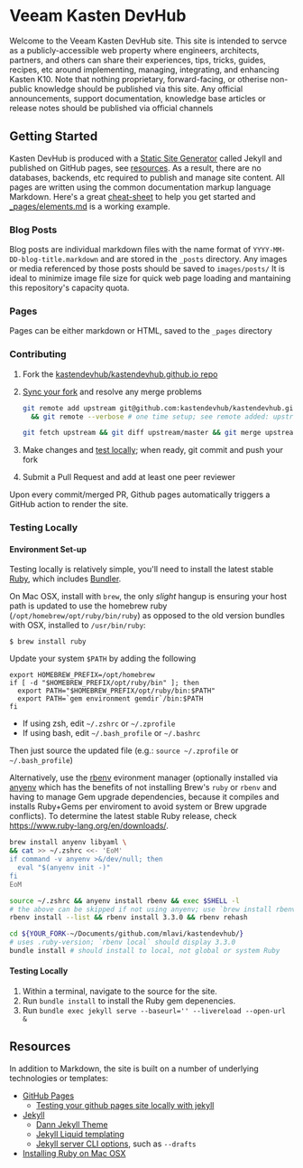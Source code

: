# Veeam Kasten DevHub

Welcome to the Veeam Kasten DevHub site. This site is intended to servce as a publicly-accessible web property where engineers, architects, partners, and others can share their experiences, tips, tricks, guides, recipes, etc around implementing, managing, integrating, and enhancing Kasten K10. Note that nothing proprietary, forward-facing, or otherise non-public knowledge should be published via this site. Any official announcements, support documentation, knowledge base articles or release notes should be published via official channels

## Getting Started

Kasten DevHub is produced with a [Static Site Generator](https://en.wikipedia.org/wiki/Static_site_generator) called Jekyll and published on GitHub pages, see [resources](#Resources). As a result, there are no databases, backends, etc required to publish and manage site content.  All pages are written using the common documentation markup language Markdown. Here's a great [cheat-sheet](https://www.markdownguide.org/cheat-sheet/) to help you get started and [_pages/elements.md](https://veeamkasten.dev/elements/) is a working example.

### Blog Posts

Blog posts are individual markdown files with the name format of `YYYY-MM-DD-blog-title.markdown` and are stored in the `_posts` directory. Any images or media referenced by those posts should be saved to `images/posts/` It is ideal to minimize image file size for quick web page loading and mantaining this repository's capacity quota.

### Pages

Pages can be either markdown or HTML, saved to the `_pages` directory

### Contributing

1. Fork the [kastendevhub/kastendevhub.github.io repo](https://github.com/kastendevhub/kastendevhub.github.io/fork)
2. [Sync your fork](https://docs.github.com/en/pull-requests/collaborating-with-pull-requests/working-with-forks/syncing-a-fork) and resolve any merge problems

    ```bash
    git remote add upstream git@github.com:kastendevhub/kastendevhub.github.io.git \
      && git remote --verbose # one time setup; see remote added: upstream

    git fetch upstream && git diff upstream/master && git merge upstream/master
    ```

3. Make changes and [test locally](#testing-locally-1); when ready, git commit and push your fork
4. Submit a Pull Request and add at least one peer reviewer

Upon every commit/merged PR, Github pages automatically triggers a GitHub action to render the site.

### Testing Locally

#### Environment Set-up

Testing locally is relatively simple, you'll need to install the latest stable [Ruby](https://mac.install.guide/ruby/13.html), which includes [Bundler](https://bundler.io/).

On Mac OSX, install with `brew`, the only _slight_ hangup is ensuring your host path is updated to use the homebrew ruby (`/opt/homebrew/opt/ruby/bin/ruby`) as opposed to the old version bundles with OSX, installed to `/usr/bin/ruby`:

`$ brew install ruby`

Update your system `$PATH` by adding the following

```shell
export HOMEBREW_PREFIX=/opt/homebrew
if [ -d "$HOMEBREW_PREFIX/opt/ruby/bin" ]; then
  export PATH="$HOMEBREW_PREFIX/opt/ruby/bin:$PATH"
  export PATH=`gem environment gemdir`/bin:$PATH
fi
```
- If using zsh, edit `~/.zshrc` or `~/.zprofile`
- If using bash, edit `~/.bash_profile` or `~/.bashrc`

Then just source the updated file (e.g.: `source ~/.zprofile` or `~/.bash_profile`)

Alternatively, use the [rbenv](https://github.com/rbenv/rbenv) evironment manager (optionally installed via [anyenv](https://anyenv.github.io/) which has the benefits of not installing Brew's `ruby` or `rbenv` and having to manage Gem upgrade dependencies, because it compiles and installs Ruby+Gems per enviroment to avoid system or Brew upgrade conflicts). To determine the latest stable Ruby release, check https://www.ruby-lang.org/en/downloads/.

```bash
brew install anyenv libyaml \
&& cat >> ~/.zshrc <<- 'EoM'
if command -v anyenv >&/dev/null; then
  eval "$(anyenv init -)"
fi
EoM

source ~/.zshrc && anyenv install rbenv && exec $SHELL -l
# the above can be skipped if not using anyenv; use `brew install rbenv` instead
rbenv install --list && rbenv install 3.3.0 && rbenv rehash

cd ${YOUR_FORK-~/Documents/github.com/mlavi/kastendevhub/}
# uses .ruby-version; `rbenv local` should display 3.3.0
bundle install # should install to local, not global or system Ruby
```

#### Testing Locally

1. Within a terminal, navigate to the source for the site.
2. Run `bundle install` to install the Ruby gem depenencies.
3. Run `bundle exec jekyll serve --baseurl='' --livereload --open-url &`

## Resources

In addition to Markdown, the site is built on a number of underlying technologies or templates:

- [GitHub Pages](https://pages.github.com/)
  - [Testing your github pages site locally with jekyll](https://docs.github.com/en/pages/setting-up-a-github-pages-site-with-jekyll/testing-your-github-pages-site-locally-with-jekyll)
- [Jekyll](https://jekyllrb.com/)
  - [Dann Jekyll Theme](https://dann-jekyll.netlify.app/)
  - [Jekyll Liquid templating](https://jekyllrb.com/docs/liquid/)
  - [Jekyll server CLI options](https://jekyllrb.com/docs/configuration/options/#serve-command-options), such as `--drafts`
- [Installing Ruby on Mac OSX](https://mac.install.guide/ruby/13.html)
